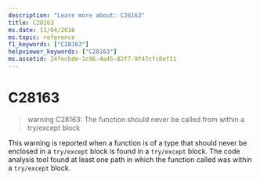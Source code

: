 ```yaml
---
description: "Learn more about: C28163"
title: C28163
ms.date: 11/04/2016
ms.topic: reference
f1_keywords: ["C28163"]
helpviewer_keywords: ["C28163"]
ms.assetid: 24fecbde-1c96-4a45-82f7-9f47cfc0ef11
---
```

# C28163

> warning C28163: The function should never be called from within a try/except block

This warning is reported when a function is of a type that should never be enclosed in a `try/except`  block is found in a `try/except` block. The code analysis tool found at least one path in which the function called was within a `try/except` block.
